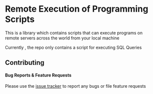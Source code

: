 # Remote Execution of Programming Scripts 

This is a library which contains scripts that can execute programs on remote servers across the world from your local machine  

Currently , the repo only contains a script for executing SQL Queries

## Contributing

#### Bug Reports & Feature Requests

Please use the [issue tracker](https://github.com/jainpranav/RemoteExecution/issues) to report any bugs or file feature requests

